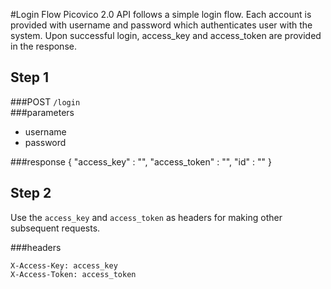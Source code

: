 #Login Flow
Picovico 2.0 API follows a simple login flow. Each account is provided with username and password which authenticates
user with the system. Upon successful login, access_key and access_token are provided in the response.

## Step 1

###POST `/login`  
###parameters
* username
* password

###response
    {
        "access_key" : "<some-random-access-key>",
        "access_token" : "<some-random-access-token>",
        "id" : "<system-wide-unique-resource-id>"
    }
    
## Step 2
Use the `access_key` and `access_token` as headers for making other subsequent requests.

###headers

    X-Access-Key: access_key  
    X-Access-Token: access_token
    
    